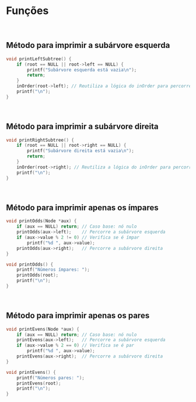 # Funções

<br>

## Método para imprimir a subárvore esquerda

```cpp
void printLeftSubtree() {
    if (root == NULL || root->left == NULL) {
        printf("Subárvore esquerda está vazia\n");
        return;
    }
    inOrder(root->left); // Reutiliza a lógica do inOrder para percorrer a subárvore esquerda
    printf("\n");
}
```
<br>

## Método para imprimir a subárvore direita

```cpp
void printRightSubtree() {
    if (root == NULL || root->right == NULL) {
        printf("Subárvore direita está vazia\n");
        return;
    }
    inOrder(root->right); // Reutiliza a lógica do inOrder para percorrer a subárvore direita
    printf("\n");
}
```

<br>

## Método para imprimir apenas os ímpares

```cpp
void printOdds(Node *aux) {
    if (aux == NULL) return; // Caso base: nó nulo
    printOdds(aux->left);    // Percorre a subárvore esquerda
    if (aux->value % 2 != 0) // Verifica se é ímpar
        printf("%d ", aux->value);
    printOdds(aux->right);   // Percorre a subárvore direita
}

void printOdds() {
    printf("Números ímpares: ");
    printOdds(root);
    printf("\n");
}
```

<br>

## Método para imprimir apenas os pares

```cpp
void printEvens(Node *aux) {
    if (aux == NULL) return; // Caso base: nó nulo
    printEvens(aux->left);   // Percorre a subárvore esquerda
    if (aux->value % 2 == 0) // Verifica se é par
        printf("%d ", aux->value);
    printEvens(aux->right);  // Percorre a subárvore direita
}

void printEvens() {
    printf("Números pares: ");
    printEvens(root);
    printf("\n");
}

```
